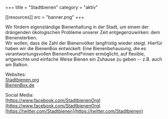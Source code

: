 +++
title = "Stadtbienen"
category = "aktiv"

[[resources]]
src = "banner.png"
+++

Wir fördern eigenständige Bienenhaltung in der Stadt, um einem der
drängenden ökologischen Probleme unserer Zeit entgegenzuwirken: dem
Bienensterben.  
Wir wollen, dass die Zahl der Bienenvölker langfristig wieder steigt.
Hierfür haben wir die BienenBox entwickelt: Eine Bienenbehausung, die es
verantwortungsvollen Bienenfreund\*innen ermöglicht, auf flexible,
artgerechte und einfache Weise Bienen ein Zuhause zu geben -- z.B. auch
am Balkon.

Websites:  
[Stadtbienen.org](http://www.stadtbienen.org/)  
[BienenBox.de](http://www.bienenbox.de/)

Social Media:  
[https://www.facebook.com/StadtbienenOrg](https://www.facebook.com/StadtbienenOrg)  
[https://twitter.com/Stadtbienen](https://twitter.com/Stadtbienen)
